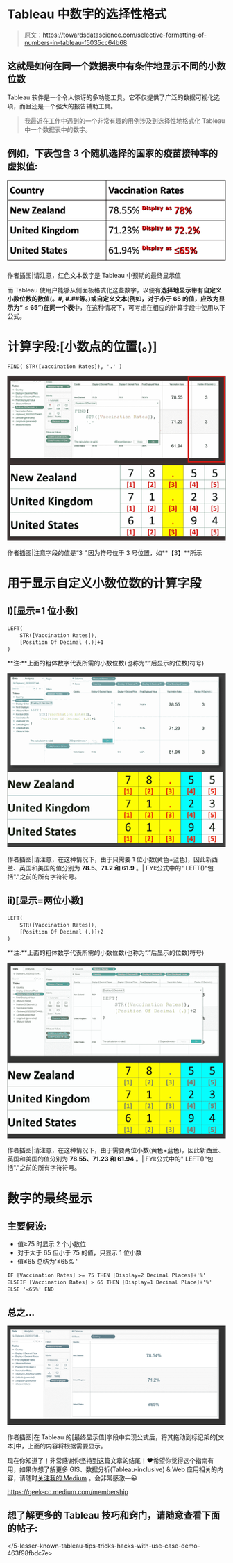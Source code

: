 # Tableau 中数字的选择性格式

> 原文：<https://towardsdatascience.com/selective-formatting-of-numbers-in-tableau-f5035cc64b68>

## 这就是如何在同一个数据表中有条件地显示不同的小数位数

Tableau 软件是一个令人惊讶的多功能工具。它不仅提供了广泛的数据可视化选项，而且还是一个强大的报告辅助工具。

> 我最近在工作中遇到的一个非常有趣的用例涉及到选择性地格式化 Tableau 中一个数据表中的数字。

## 例如，下表包含 3 个随机选择的国家的疫苗接种率的虚拟值:

![](img/468dcc0eca05115c784b7af1c08d5898.png)

作者插图|请注意，红色文本数字是 Tableau 中预期的最终显示值

而 Tableau 使用户能够从侧面板格式化这些数字，以便**有选择地显示带有自定义小数位数的数值(。#, #.##等。)或自定义文本(例如，对于小于 65 的值，应改为显示为“** ≤ **65”)在同一个表**中，在这种情况下，可考虑在相应的计算字段中使用以下公式。

# 计算字段:[小数点的位置(。)]

```
FIND( STR([Vaccination Rates]), '.' )
```

![](img/0c1cee7e8ea87f3c763bd3f4277294bf.png)

作者插图|注意字段的值是“3 ”,因为符号位于 3 号位置，如**【3】**所示

# 用于显示自定义小数位数的计算字段

## I)[显示=1 位小数]

```
LEFT(
    STR([Vaccination Rates]),
    [Position Of Decimal (.)]+1
)
```

**注:**上面的粗体数字代表所需的小数位数(也称为“.”后显示的位数)符号)

![](img/0db97aa644cb59d9f60e9bad7673f887.png)

作者插图|请注意，在这种情况下，由于只需要 1 位小数(黄色+蓝色)，因此新西兰、英国和美国的值分别为 **78.5、71.2 和 61.9** 。| FYI:公式中的" LEFT()"包括"."之前的所有字符符号。

## ii)[显示=两位小数]

```
LEFT(
    STR([Vaccination Rates]),
    [Position Of Decimal (.)]+2
)
```

**注:**上面的粗体数字代表所需的小数位数(也称为“.”后显示的位数)符号)

![](img/a24270d702bab34a5f426c736c582620.png)

作者插图|请注意，在这种情况下，由于需要两位小数(黄色+蓝色)，因此新西兰、英国和美国的值分别为 **78.55、71.23 和 61.94** 。| FYI:公式中的" LEFT()"包括"."之前的所有字符符号。

# 数字的最终显示

## 主要假设:

*   值≥75 时显示 2 个小数位
*   对于大于 65 但小于 75 的值，只显示 1 位小数
*   值≤65 总结为'≤65% '

```
IF [Vaccination Rates] >= 75 THEN [Display=2 Decimal Places]+'%'
ELSEIF [Vaccination Rates] > 65 THEN [Display=1 Decimal Place]+'%'
ELSE '≤65%' END
```

## 总之…

![](img/767ae577a05536127444932f64644598.png)

作者插图|在 Tableau 的[最终显示值]字段中实现公式后，将其拖动到标记架的[文本]中，上面的内容将根据需要显示。

现在你知道了！非常感谢你坚持到这篇文章的结尾！❤希望你觉得这个指南有用，如果你想了解更多 GIS、数据分析(Tableau-inclusive) & Web 应用相关的内容，请随时[关注我的 Medium](https://medium.com/@geek-cc) 。会非常感激—😀

<https://geek-cc.medium.com/membership>  

## 想了解更多的 Tableau 技巧和窍门，请随意查看下面的帖子:

</how-to-plot-a-custom-map-image-on-tableau-dashboard-in-just-3-easy-steps-no-calculations-required-8db0d41680c4>  </leverage-on-d3-js-v4-to-build-a-network-graph-for-tableau-with-ease-cc274cba69ce>  </5-lesser-known-tableau-tips-tricks-hacks-with-use-case-demo-463f98fbdc7e>  </superscript-and-subscript-in-tableau-why-and-how-you-can-implement-it-764caf0cc932>  </underrated-combined-functionalities-of-tableau-point-linestring-polygon-mapping-b4c0568a4de2> 